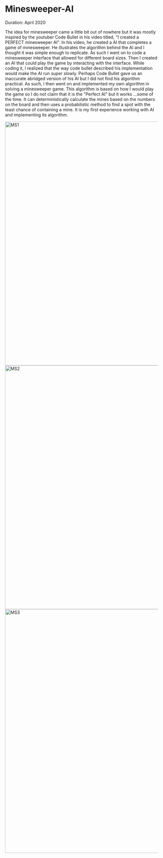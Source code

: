 # Minesweeper-AI
Duration: April 2020

The idea for minesweeper came a little bit out of nowhere but it was mostly inspired by the youtuber Code Bullet in his video titled, "I created a PERFECT minesweeper AI". In his video, he created a AI that completes a game of minesweeper. He illustrates the algorithm behind the AI and I thought it was simple enough to replicate. As such I went on to code a minesweeper interface that allowed for different board sizes. Then I created an AI that could play the game by interacting with the interface. While coding it, I realized that the way code bullet described his implementation would make the AI run super slowly. Perhaps Code Bullet gave us an inaccurate abridged version of his AI but I did not find his algorithm practical. As such, I then went on and implemented my own algorithm in solving a minesweeper game. This algorithm is based on how I would play the game so I do not claim that it is the "Perfect AI" but it works ...some of the time. It can deterministically calculate the mines based on the numbers on the board and then uses a probabilistic method to find a spot with the least chance of containing a mine. It is my first experience working with AI and implementing its algorithm.


<img width="800" alt="MS1" src="https://user-images.githubusercontent.com/69471291/146693904-5b42f74b-1582-4d25-bb65-dc42628cebcc.png">
<img width="800" alt="MS2" src="https://user-images.githubusercontent.com/69471291/146693906-52a1581d-e34a-44e7-95e6-5fa230e3b757.png">
<img width="800" alt="MS3" src="https://user-images.githubusercontent.com/69471291/146693908-3edf6c6a-6699-4fc3-b1ba-37d0edaaef5d.png">
